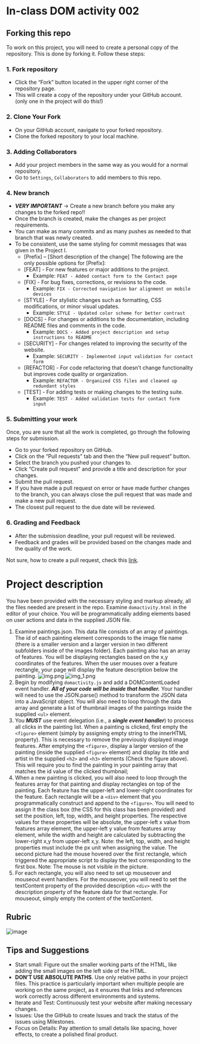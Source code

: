 # In-class DOM activity 002

## Forking this repo
To work on this project, you will need to create a personal copy of the repository. This is done by forking it. Follow these steps:
### 1. Fork repository
   - Click the “Fork” button located in the upper right corner of the repository page.
   - This will create a copy of the repository under your GitHub account. (only one in the project will do this!)
### 2. Clone Your Fork
   - On your GitHub account, navigate to your forked repository.
   - Clone the forked repository to your local machine.
### 3. Adding Collaborators
   - Add your project members in the same way as you would for a normal repository.
   - Go to `Settings`, `Collaborators` to add members to this repo.
### 4. New branch
   - ***VERY IMPORTANT*** -> Create a new branch before you make any changes to the forked repo!!
   - Once the branch is created, make the changes as per project requirements.
   - You can make as many commits and as many pushes as needed to that branch that was newly created.
   - To be consistent, use the same styling for commit messages that was given in the Project I.
     - [Prefix] – [Short description of the change]
       The following are the only possible options for [Prefix]:
     - [FEAT] - For new features or major additions to the project.
       - Example: `FEAT - Added contact form to the Contact page`
     - [FIX] - For bug fixes, corrections, or revisions to the code.
       - Example: `FIX - Corrected navigation bar alignment on mobile devices`
     - [STYLE] - For stylistic changes such as formatting, CSS modifications, or minor visual updates.
       - Example: `STYLE - Updated color scheme for better contrast`
     - [DOCS] - For changes or additions to the documentation, including README files and comments in the code.
       - Example: `DOCS - Added project description and setup instructions to README`
     - [SECURITY] - For changes related to improving the security of the website.
       - Example: `SECURITY - Implemented input validation for contact form`
     - [REFACTOR] - For code refactoring that doesn’t change functionality but improves code quality or organization.
       - Example: `REFACTOR - Organized CSS files and cleaned up redundant styles`
     - [TEST] - For adding tests or making changes to the testing suite.
       - Example: `TEST - Added validation tests for contact form input`

### 5. Submitting your work
Once, you are sure that all the work is completed, go through the following steps for submission.
   - Go to your forked repository on GitHub. 
   - Click on the “Pull requests” tab and then the “New pull request” button. 
   - Select the branch you pushed your changes to. 
   - Click “Create pull request” and provide a title and description for your changes. 
   - Submit the pull request.
   - If you have made a pull request on error or have made further changes to the branch, you can always close the pull request that was made and make a new pull request.
   - The closest pull request to the due date will be reviewed.

### 6. Grading and Feedback
- After the submission deadline, your pull request will be reviewed.
- Feedback and grades will be provided based on the changes made and the quality of the work.

Not sure, how to create a pull request, check this [link](https://docs.github.com/en/pull-requests/collaborating-with-pull-requests/proposing-changes-to-your-work-with-pull-requests/creating-a-pull-request-from-a-fork).

# Project description

You have been provided with the necessary styling and markup already, all the files needed are present in the repo.  Examine `domactivity.html` in the editor of your choice. You will be
programmatically adding elements based on user actions and data in the  supplied JSON file. 

1. Examine paintings.json. This data file consists of an array of paintings. The id
   of each painting element corresponds to the image file name (there is a smaller
   version and a larger version in two different subfolders inside of the images
   folder). Each painting also has an array of features. You will be displaying
   rectangles based on the x,y coordinates of the features. When the user mouses
   over a feature rectangle, your page will display the feature description below
   the painting.
![img.png](img.png)
![img_1.png](img_1.png)
2. Begin by modifying `domactivity.js` and add a DOMContentLoaded event handler.
   ***All of your code will be inside that handler.*** Your handler will need to use the
   JSON.parse() method to transform the JSON data into a JavaScript object. You
   will also need to loop through the data array and generate a list of thumbnail
   images of the paintings inside the supplied `<ul>` element.  
3. You ***MUST*** use event delegation (i.e., a ***single event handler***) to process all clicks
   in the painting list. When a painting is clicked, first empty the `<figure>` element
   (simply by assigning empty string to the innerHTML property). This is necessary
   to remove the previously displayed image features. After emptying the `<figure>`,
   display a larger version of the painting (inside the supplied `<figure>` element)
   and display its title and artist in the supplied `<h2>` and `<h3>` elements (Check the figure above). This will
   require you to find the painting in your painting array that matches the id value
   of the clicked thumbnail;
4. When a new painting is clicked, you will also need to loop through the
   features array for that painting and display rectangles on top of the painting.
   Each feature has the upper-left and lower-right coordinates for the feature.
   Each rectangle will be a `<div>` element that you programmatically construct
   and append to the `<figure>`. You will need to assign it the class box (the CSS
   for this class has been provided) and set the position, left, top, width, and
   height properties. The respective values for these properties will be absolute,
   the upper-left x value from features array element, the upper-left y value
   from features array element, while the width and height are calculated by
   subtracting the lower-right x,y from upper-left x,y. Note: the left, top, width,
   and height properties must include the px unit when assigning the value. The second picture had the mouse hovered over the first rectangle, which triggered the appropriate script to display the text corresponding to the first box. Note: The mouse is not visible in the picture.
5. For each rectangle, you will also need to set up mouseover and mouseout event
   handlers. For the mouseover, you will need to set the textContent property of
   the provided description `<div>` with the description property of the feature
   data for that rectangle. For mouseout, simply empty the content of the
   textContent.

## Rubric
![image](https://github.com/user-attachments/assets/4f07682d-8827-45fe-89ac-2f95a8ba8ee8)


## Tips and Suggestions
* Start small: Figure out the smaller working parts of the HTML, like adding the small images on the left side of the HTML.
* **DON’T USE ABSOLUTE PATHS**. Use only relative paths in your project files. This practice is particularly important when multiple people are working on the same project, as it ensures that links and references work correctly across different environments and systems.
* Iterate and Test: Continuously test your website after making necessary changes.
* Issues: Use the GitHub to create Issues and track the status of the issues using Milestones.
* Focus on Details: Pay attention to small details like spacing, hover effects, to create a polished final product.